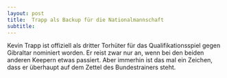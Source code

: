 ```yaml
---
layout: post
title:  Trapp als Backup für die Nationalmannschaft
subtitle:  
---
```


Kevin Trapp ist offiziell als dritter Torhüter für das Qualifikationsspiel gegen Gibraltar nominiert worden. Er reist zwar nur an, wenn bei den beiden anderen Keepern etwas passiert. Aber immerhin ist das mal ein Zeichen, dass er überhaupt auf dem Zettel des Bundestrainers steht.


